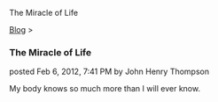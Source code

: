 The Miracle of Life 

[Blog](../z-blog-1.md)‎ > ‎

### The Miracle of Life

posted Feb 6, 2012, 7:41 PM by John Henry Thompson

My body knows so much more than I will ever know.  

